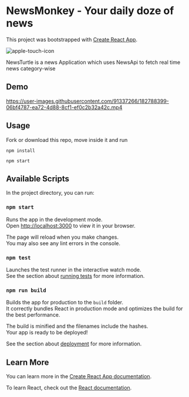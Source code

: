 # NewsMonkey - Your daily doze of news

This project was bootstrapped with [Create React App](https://github.com/facebook/create-react-app).

  ![apple-touch-icon](https://user-images.githubusercontent.com/91337266/182784962-25f7334e-49b4-43b0-8087-27bdbc0b4462.png)

   NewsTurtle is a news Application which uses NewsApi to fetch real time news category-wise

   
## Demo

https://user-images.githubusercontent.com/91337266/182788399-06bf4787-ea72-4d88-8cf1-ef0c2b32a42c.mp4

## Usage

Fork or download this repo, move inside it and run

```
npm install

npm start
```


## Available Scripts

In the project directory, you can run:

### `npm start`

Runs the app in the development mode.\
Open [http://localhost:3000](http://localhost:3000) to view it in your browser.

The page will reload when you make changes.\
You may also see any lint errors in the console.

### `npm test`

Launches the test runner in the interactive watch mode.\
See the section about [running tests](https://facebook.github.io/create-react-app/docs/running-tests) for more information.

### `npm run build`

Builds the app for production to the `build` folder.\
It correctly bundles React in production mode and optimizes the build for the best performance.

The build is minified and the filenames include the hashes.\
Your app is ready to be deployed!

See the section about [deployment](https://facebook.github.io/create-react-app/docs/deployment) for more information.


## Learn More

You can learn more in the [Create React App documentation](https://facebook.github.io/create-react-app/docs/getting-started).

To learn React, check out the [React documentation](https://reactjs.org/).


